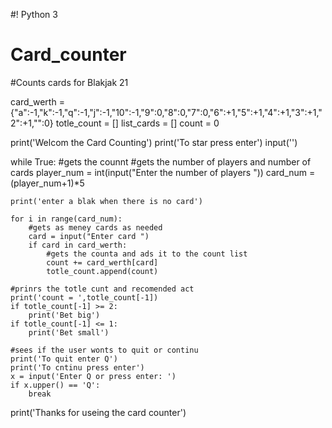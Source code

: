 #! Python 3
# Card_counter
#Counts cards for Blakjak 21

card_werth = {"a":-1,"k":-1,"q":-1,"j":-1,"10":-1,"9":0,"8":0,"7":0,"6":+1,"5":+1,"4":+1,"3":+1,"2":+1,"":0}
totle_count = []
list_cards = []
count = 0

print('Welcom the Card Counting')
print('To star press enter')
input('')

while True:
    #gets the counnt
    #gets the number of players and number of cards
    player_num = int(input("Enter the number of players "))
    card_num = (player_num+1)*5
    
    print('enter a blak when there is no card')
    
    for i in range(card_num):
        #gets as meney cards as needed
        card = input("Enter card ")
        if card in card_werth:
            #gets the counta and ads it to the count list
            count += card_werth[card]
            totle_count.append(count)
    
    #prinrs the totle cunt and recomended act
    print('count = ',totle_count[-1])
    if totle_count[-1] >= 2:
        print('Bet big')
    if totle_count[-1] <= 1:
        print('Bet small')
        
    #sees if the user wonts to quit or continu
    print('To quit enter Q')
    print('To cntinu press enter')
    x = input('Enter Q or press enter: ')
    if x.upper() == 'Q':
        break
    
print('Thanks for useing the card counter')
